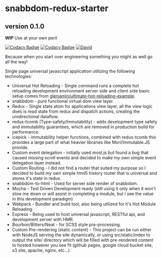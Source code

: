 # snabbdom-redux-starter
## version 0.1.0
**WIP**
Use at your own peril

[![Codacy Badge](https://api.codacy.com/project/badge/grade/bfe1f76098834c8490f786e4a677e13a)](https://www.codacy.com/app/andyrjohnson82/snabbdom-redux-starter)
[![Codacy Badge](https://api.codacy.com/project/badge/coverage/bfe1f76098834c8490f786e4a677e13a)](https://www.codacy.com/app/andyrjohnson82/snabbdom-redux-starter)
[![David](https://david-dm.org/andyrj/snabbdom-redux-starter.svg)](https://david-dm.org/andyrj/snabbdom-redux-starter)


Because when you start over engineering something you might as well go all the way!

Single page universal javascript application utilizing the following technologies:
* Universal Hot Reloading - Single command runs a complete hot reloading development environment server side and client side basic setup comes from [glenjamin/ultimate-hot-reloading-example](https://github.com/glenjamin/ultimate-hot-reloading-example).
* snabbdom - pure functional virtual dom view layer.
* Redux - Single state atom for applications view layer, all the view logic does is read state from redux and dispatch actions, creating the unidirectional dataflow.
* redux-tcomb (Type-safety/Immutability) - adds development type safety and immutability guarantees, which are removed in production build for performance.
* icepick - immutability helper functions, combined with redux-tcomb this provides a large part of what heavier libraries like Mori/Immutable.JS provide.
* Custom event delegation - initially used most.js but found a bug that caused missing scroll events and decided to make my own simple event delegation layer instead.
* Custom Routing - I did not find a router that suited my purpose so I decided to build my own simple html5 history router that is universal and stores it's state in redux.
* snabbdom-to-html - Used for server side render of snabbdom.
* Mocha - Test Driven Development ready (still using it only when it won't slow me down or will assist in completing a module, but I see the value in this development paradigm)
* Webpack - Bundler and build tool, also being utilized for it's Hot Module Reloading.
* Express - Being used to host universal javascript, RESTful api, and development server with HMR.
* Bourbon/Bitters/Neat - for SCSS style pre-processing.
* Custom Pre-rendering (static content) - This project can be run either with NodeJS serving the site dynamically, or using src/static/index to output the site/ directory which will be filled with pre-rendered content to hosted however you see fit (github pages, google cloud bucket site, s3 site, apache, nginx, etc...)
